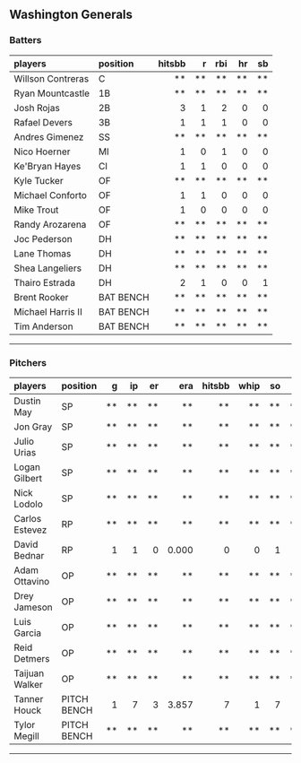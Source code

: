 ## Washington Generals

### Batters

 
|players           |position  | hitsbb|  r| rbi| hr| sb| 
|:-----------------|:---------|------:|--:|---:|--:|--:| 
|Willson Contreras |C         |     **| **|  **| **| **| 
|Ryan Mountcastle  |1B        |     **| **|  **| **| **| 
|Josh Rojas        |2B        |      3|  1|   2|  0|  0| 
|Rafael Devers     |3B        |      1|  1|   1|  0|  0| 
|Andres Gimenez    |SS        |     **| **|  **| **| **| 
|Nico Hoerner      |MI        |      1|  0|   1|  0|  0| 
|Ke'Bryan Hayes    |CI        |      1|  1|   0|  0|  0| 
|Kyle Tucker       |OF        |     **| **|  **| **| **| 
|Michael Conforto  |OF        |      1|  1|   0|  0|  0| 
|Mike Trout        |OF        |      1|  0|   0|  0|  0| 
|Randy Arozarena   |OF        |     **| **|  **| **| **| 
|Joc Pederson      |DH        |     **| **|  **| **| **| 
|Lane Thomas       |DH        |     **| **|  **| **| **| 
|Shea Langeliers   |DH        |     **| **|  **| **| **| 
|Thairo Estrada    |DH        |      2|  1|   0|  0|  1| 
|Brent Rooker      |BAT BENCH |     **| **|  **| **| **| 
|Michael Harris II |BAT BENCH |     **| **|  **| **| **| 
|Tim Anderson      |BAT BENCH |     **| **|  **| **| **| 


* * *

### Pitchers

 
|players        |position    |  g| ip| er|   era| hitsbb| whip| so|  w| sv| 
|:--------------|:-----------|--:|--:|--:|-----:|------:|----:|--:|--:|--:| 
|Dustin May     |SP          | **| **| **|    **|     **|   **| **| **| **| 
|Jon Gray       |SP          | **| **| **|    **|     **|   **| **| **| **| 
|Julio Urias    |SP          | **| **| **|    **|     **|   **| **| **| **| 
|Logan Gilbert  |SP          | **| **| **|    **|     **|   **| **| **| **| 
|Nick Lodolo    |SP          | **| **| **|    **|     **|   **| **| **| **| 
|Carlos Estevez |RP          | **| **| **|    **|     **|   **| **| **| **| 
|David Bednar   |RP          |  1|  1|  0| 0.000|      0|    0|  1|  0|  1| 
|Adam Ottavino  |OP          | **| **| **|    **|     **|   **| **| **| **| 
|Drey Jameson   |OP          | **| **| **|    **|     **|   **| **| **| **| 
|Luis Garcia    |OP          | **| **| **|    **|     **|   **| **| **| **| 
|Reid Detmers   |OP          | **| **| **|    **|     **|   **| **| **| **| 
|Taijuan Walker |OP          | **| **| **|    **|     **|   **| **| **| **| 
|Tanner Houck   |PITCH BENCH |  1|  7|  3| 3.857|      7|    1|  7|  1|  0| 
|Tylor Megill   |PITCH BENCH | **| **| **|    **|     **|   **| **| **| **| 


* * *


